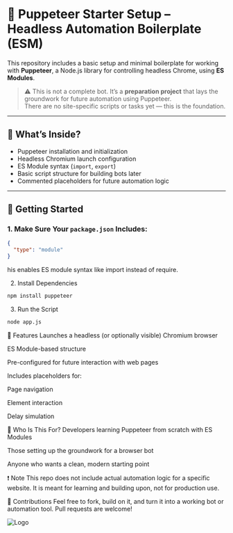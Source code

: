 # 🤖 Puppeteer Starter Setup – Headless Automation Boilerplate (ESM)

This repository includes a basic setup and minimal boilerplate for working with **Puppeteer**, a Node.js library for controlling headless Chrome, using **ES Modules**.

> ⚠️ This is not a complete bot. It’s a **preparation project** that lays the groundwork for future automation using Puppeteer.  
> There are no site-specific scripts or tasks yet — this is the foundation.

---

## 📁 What’s Inside?

- Puppeteer installation and initialization  
- Headless Chromium launch configuration  
- ES Module syntax (`import`, `export`)  
- Basic script structure for building bots later  
- Commented placeholders for future automation logic  

---

## 🚀 Getting Started

### 1. Make Sure Your `package.json` Includes:

```json
{
  "type": "module"
}
````
his enables ES module syntax like import instead of require.

2. Install Dependencies
````bash
npm install puppeteer
````
3. Run the Script
````bash
node app.js
````

🔧 Features
Launches a headless (or optionally visible) Chromium browser

ES Module-based structure

Pre-configured for future interaction with web pages

Includes placeholders for:

Page navigation

Element interaction

Delay simulation

🎯 Who Is This For?
Developers learning Puppeteer from scratch with ES Modules

Those setting up the groundwork for a browser bot

Anyone who wants a clean, modern starting point

❗ Note
This repo does not include actual automation logic for a specific website.
It is meant for learning and building upon, not for production use.

🤝 Contributions
Feel free to fork, build on it, and turn it into a working bot or automation tool. Pull requests are welcome!

![Logo](https://github.com/DunyaErdin/DunyaErdin/blob/master/Dunya.png)
